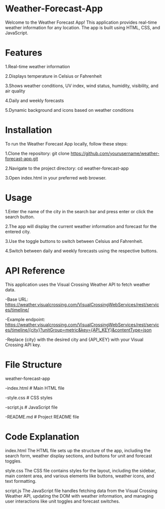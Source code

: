 # Weather-Forecast-App

Welcome to the Weather Forecast App! This application provides real-time weather information for any location. The app is built using HTML, CSS, and JavaScript.

# Features

1.Real-time weather information

2.Displays temperature in Celsius or Fahrenheit

3.Shows weather conditions, UV index, wind status, humidity, visibility, and air quality

4.Daily and weekly forecasts

5.Dynamic background and icons based on weather conditions

# Installation

To run the Weather Forecast App locally, follow these steps:

1.Clone the repository:
git clone https://github.com/yourusername/weather-forecast-app.git

2.Navigate to the project directory:
cd weather-forecast-app

3.Open index.html in your preferred web browser.

# Usage

1.Enter the name of the city in the search bar and press enter or click the search button.

2.The app will display the current weather information and forecast for the entered city.

3.Use the toggle buttons to switch between Celsius and Fahrenheit.

4.Switch between daily and weekly forecasts using the respective buttons.

# API Reference

This application uses the Visual Crossing Weather API to fetch weather data.

-Base URL: https://weather.visualcrossing.com/VisualCrossingWebServices/rest/services/timeline/

-Example endpoint: https://weather.visualcrossing.com/VisualCrossingWebServices/rest/services/timeline/{city}?unitGroup=metric&key={API_KEY}&contentType=json

-Replace {city} with the desired city and {API_KEY} with your Visual Crossing API key.

# File Structure

weather-forecast-app

 -index.html      # Main HTML file
 
 -style.css       # CSS styles
 
 -script.js       # JavaScript file
 
 -README.md       # Project README file

# Code Explanation

index.html
The HTML file sets up the structure of the app, including the search form, weather display sections, and buttons for unit and forecast toggles.

style.css
The CSS file contains styles for the layout, including the sidebar, main content area, and various elements like buttons, weather icons, and text formatting.

script.js
The JavaScript file handles fetching data from the Visual Crossing Weather API, updating the DOM with weather information, and managing user interactions like unit toggles and forecast switches.
